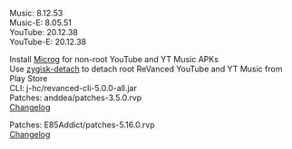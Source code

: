 Music: 8.12.53  
Music-E: 8.05.51  
YouTube: 20.12.38  
YouTube-E: 20.12.38  

Install [Microg](https://github.com/ReVanced/GmsCore/releases) for non-root YouTube and YT Music APKs  
Use [zygisk-detach](https://github.com/j-hc/zygisk-detach) to detach root ReVanced YouTube and YT Music from Play Store  
CLI: j-hc/revanced-cli-5.0.0-all.jar  
Patches: anddea/patches-3.5.0.rvp  
[Changelog](https://github.com/anddea/revanced-patches/releases/tag/v3.5.0)

Patches: E85Addict/patches-5.16.0.rvp  
[Changelog](https://github.com/E85Addict/revanced-patches/releases/tag/v5.16.0)  

